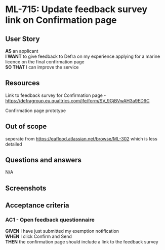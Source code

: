 # ML-715: Update feedback survey link on Confirmation page

## User Story

**AS** an applicant  
**I WANT** to give feedback to Defra on my experience applying for a marine licence on the final confirmation page  
**SO THAT** I can improve the service

## Resources

Link to feedback survey for Confirmation page - https://defragroup.eu.qualtrics.com/jfe/form/SV_9GjBVwAH3a9ED6C

Confirmation page prototype

## Out of scope

seperate from https://eaflood.atlassian.net/browse/ML-302 which is less detailed

## Questions and answers

N/A

## Screenshots

## Acceptance criteria

### AC1 - Open feedback questionnaire

**GIVEN** I have just submitted my exemption notification  
**WHEN** I click Confirm and Send  
**THEN** the confirmation page should include a link to the feedback survey
